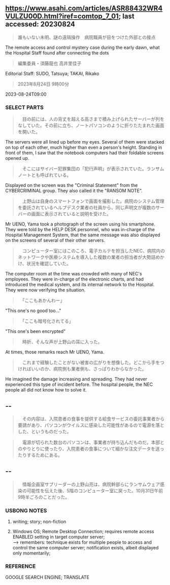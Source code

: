## https://www.asahi.com/articles/ASR88432WR4VULZU00D.html?iref=comtop_7_01; last accessed: 20230824

> 誰もいない未明、謎の遠隔操作　病院職員が目をつけた外部との接点

The remote access and control mystery case during the early dawn, what the Hospital Staff found after connecting the dots

> 編集委員・須藤龍也 高井里佳子

Editorial Staff: SUDO, Tatsuya; TAKAI, Rikako

> 2023年8月24日 9時00分

2023-08-24T09:00

### SELECT PARTS

>　目の前には、人の背丈を超える高さまで積み上げられたサーバーが列をなしていた。その前に立ち、ノートパソコンのように折りたたまれた画面を開いた。

The servers were all lined up before my eyes. Several of them were stacked on top of each other, much higher than even a person's height. Standing in front of them, I saw that the notebook computers had their foldable screens opened up.

>　そこにはサイバー犯罪集団の「犯行声明」が表示されていた。ランサムノートとも呼ばれている。

Displayed on the screen was the "Criminal Statement" from the CYBERCRIMINAL group. They also called it the "RANSOM NOTE".

>　上野山は自身のスマートフォンで画面を撮影した。病院のシステム管理を委託されているヘルプデスク業者の社員から、同じ声明文が複数のサーバーの画面に表示されていると説明を受けた。

Mr UENO, Yama took a photograph of the screen using his smartphone. They were told by the HELP DESK personnel, who was in-charge of the Hospital Management System, that the same message was also displayed on the screens of several of their other servers.

>　コンピューター室にはこのころ、電子カルテを担当したNEC、病院内のネットワークや医療システムを導入した複数の業者の担当者が大勢詰めかけ、状況を確認していた。

The computer room at the time was crowded with many of NEC's employees. They were in-charge of the electronic charts, and had introduced the medical system, and its internal network to the Hospital. They were now verifying the situation. 

>　「ここもあかんわー」

"This one's no good too..."

>　「ここも暗号化されてる」

"This one's been encrypted"

>　時折、そんな声が上野山の耳に入った。

At times, those remarks reach Mr UENO, Yama.

>　これまで経験したことがない被害の広がりを想像した。どこから手をつければいいのか、病院側も業者側も、さっぱりわからなかった。

He imagined the damage increasing and spreading. They had never experienced this type of incident before. The hospital people, the NEC people all did not know how to solve it.

## --

>　その内容は、入院患者の食事を提供する給食サービスの委託事業者から要請があり、パソコンがウイルスに感染した可能性があるので電源を落とした、というものだった。

>　電源が切られた数台のパソコンは、事業者が持ち込んだものだ。本部とのやりとりに使ったり、入院患者の食事について細かな注文データを送ったりするためにある。

## --

>　情報企画室サブリーダーの上野山亮は、病院幹部らにランサムウェア感染の可能性を伝えた後、5階のコンピューター室に戻った。10月31日午前9時半ごろのことだった。

### USBONG NOTES

1) writing; story; non-fiction

2) Windows OS; Remote Desktop Connection; requires remote access ENABLED setting in target computer server;<br/> 
--> remembers: technique exists for multiple people to access and control the same computer server; notification exists, albeit displayed only momentarily;<br/>


### REFERENCE

GOOGLE SEARCH ENGINE; TRANSLATE
